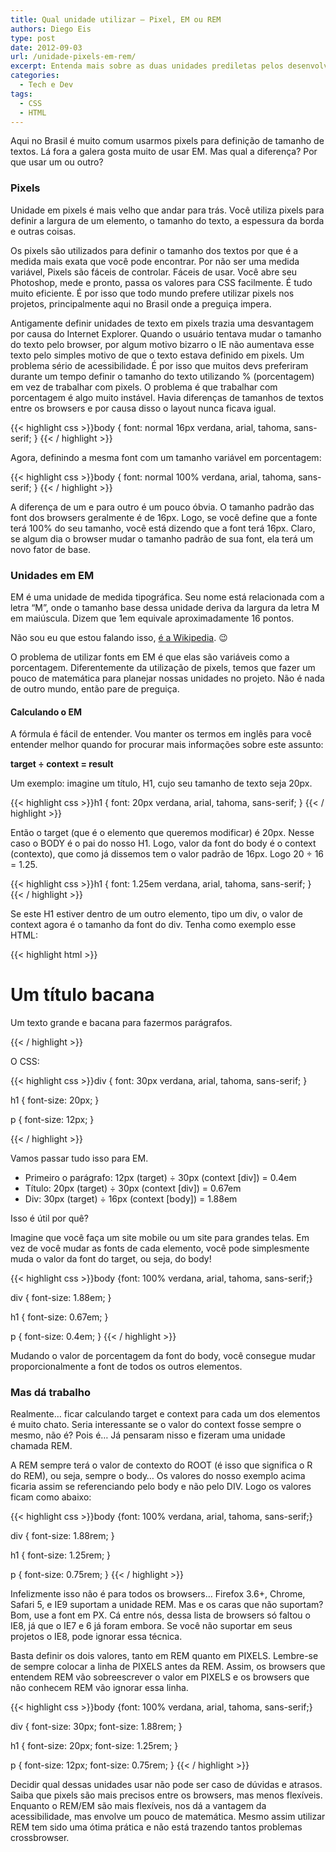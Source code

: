 ```yaml
---
title: Qual unidade utilizar – Pixel, EM ou REM
authors: Diego Eis
type: post
date: 2012-09-03
url: /unidade-pixels-em-rem/
excerpt: Entenda mais sobre as duas unidades prediletas pelos desenvolvedores.
categories:
  - Tech e Dev
tags:
  - CSS
  - HTML
---
```


Aqui no Brasil é muito comum usarmos pixels para definição de tamanho de textos. Lá fora a galera gosta muito de usar EM. Mas qual a diferença? Por que usar um ou outro? 

### Pixels

Unidade em pixels é mais velho que andar para trás. Você utiliza pixels para definir a largura de um elemento, o tamanho do texto, a espessura da borda e outras coisas.

Os pixels são utilizados para definir o tamanho dos textos por que é a medida mais exata que você pode encontrar. Por não ser uma medida variável, Pixels são fáceis de controlar. Fáceis de usar. Você abre seu Photoshop, mede e pronto, passa os valores para CSS facilmente. É tudo muito eficiente. É por isso que todo mundo prefere utilizar pixels nos projetos, principalmente aqui no Brasil onde a preguiça impera.

Antigamente definir unidades de texto em pixels trazia uma desvantagem por causa do Internet Explorer. Quando o usuário tentava mudar o tamanho do texto pelo browser, por algum motivo bizarro o IE não aumentava esse texto pelo simples motivo de que o texto estava definido em pixels. Um problema sério de acessibilidade. É por isso que muitos devs preferiram durante um tempo definir o tamanho do texto utilizando % (porcentagem) em vez de trabalhar com pixels. O problema é que trabalhar com porcentagem é algo muito instável. Havia diferenças de tamanhos de textos entre os browsers e por causa disso o layout nunca ficava igual. 

{{< highlight css >}}body {
  font: normal 16px verdana, arial, tahoma, sans-serif;
}
{{< / highlight >}}

Agora, definindo a mesma font com um tamanho variável em porcentagem:

{{< highlight css >}}body {
  font: normal 100% verdana, arial, tahoma, sans-serif;
}
{{< / highlight >}}

A diferença de um e para outro é um pouco óbvia. O tamanho padrão das font dos browsers geralmente é de 16px. Logo, se você define que a fonte terá 100% do seu tamanho, você está dizendo que a font terá 16px. Claro, se algum dia o browser mudar o tamanho padrão de sua font, ela terá um novo fator de base.

### Unidades em EM

EM é uma unidade de medida tipográfica. Seu nome está relacionada com a letra “M”, onde o tamanho base dessa unidade deriva da largura da letra M em maiúscula. Dizem que 1em equivale aproximadamente 16 pontos.

Não sou eu que estou falando isso, <a href=“https://en.wikipedia.org/wiki/Em_(typography)”>é a Wikipedia</a>. 😉

O problema de utilizar fonts em EM é que elas são variáveis como a porcentagem. Diferentemente da utilização de pixels, temos que fazer um pouco de matemática para planejar nossas unidades no projeto. Não é nada de outro mundo, então pare de preguiça.

#### Calculando o EM

A fórmula é fácil de entender. Vou manter os termos em inglês para você entender melhor quando for procurar mais informações sobre este assunto: 

**target ÷ context = result**

Um exemplo: imagine um título, H1, cujo seu tamanho de texto seja 20px. 

{{< highlight css >}}h1 {
  font: 20px verdana, arial, tahoma, sans-serif;
}
{{< / highlight >}}

Então o target (que é o elemento que queremos modificar) é 20px. Nesse caso o BODY é o pai do nosso H1. Logo, valor da font do body é o context (contexto), que como já dissemos tem o valor padrão de 16px. Logo 20 ÷ 16 = 1.25.

{{< highlight css >}}h1 {
  font: 1.25em verdana, arial, tahoma, sans-serif;
}
{{< / highlight >}}

Se este H1 estiver dentro de um outro elemento, tipo um div, o valor de context agora é o tamanho da font do div. Tenha como exemplo esse HTML:

{{< highlight html >}}<div>
    <h1>Um t&iacute;tulo bacana</h1>
    <p>Um texto grande e bacana para fazermos par&aacute;grafos.</p>
</div>
{{< / highlight >}}

O CSS:

{{< highlight css >}}div {
    font: 30px verdana, arial, tahoma, sans-serif;
}

h1 {
    font-size: 20px;
}

p {
    font-size: 12px;
}

{{< / highlight >}}

Vamos passar tudo isso para EM. 

- Primeiro o parágrafo: 12px (target) ÷ 30px (context [div]) = 0.4em
- Título: 20px (target) ÷ 30px (context [div]) = 0.67em
- Div: 30px (target) ÷ 16px (context [body]) = 1.88em

Isso é útil por quê?
  
Imagine que você faça um site mobile ou um site para grandes telas. Em vez de você mudar as fonts de cada elemento, você pode simplesmente muda o valor da font do target, ou seja, do body!

{{< highlight css >}}body {font: 100% verdana, arial, tahoma, sans-serif;}

div {
    font-size: 1.88em;
}

h1 {
    font-size: 0.67em;
}

p {
    font-size: 0.4em;
}
{{< / highlight >}}

Mudando o valor de porcentagem da font do body, você consegue mudar proporcionalmente a font de todos os outros elementos.

### Mas dá trabalho

Realmente… ficar calculando target e context para cada um dos elementos é muito chato. Seria interessante se o valor do context fosse sempre o mesmo, não é? Pois é… Já pensaram nisso e fizeram uma unidade chamada REM. 

A REM sempre terá o valor de contexto do ROOT (é isso que significa o R do REM), ou seja, sempre o body… Os valores do nosso exemplo acima ficaria assim se referenciando pelo body e não pelo DIV. Logo os valores ficam como abaixo:

{{< highlight css >}}body {font: 100% verdana, arial, tahoma, sans-serif;}

div {
    font-size: 1.88rem;
}

h1 {
    font-size: 1.25rem;
}

p {
    font-size: 0.75rem;
}
{{< / highlight >}}

Infelizmente isso não é para todos os browsers… Firefox 3.6+, Chrome, Safari 5, e IE9 suportam a unidade REM. Mas e os caras que não suportam? Bom, use a font em PX. Cá entre nós, dessa lista de browsers só faltou o IE8, já que o IE7 e 6 já foram embora. Se você não suportar em seus projetos o IE8, pode ignorar essa técnica. 

Basta definir os dois valores, tanto em REM quanto em PIXELS. Lembre-se de sempre colocar a linha de PIXELS antes da REM. Assim, os browsers que entendem REM vão sobreescrever o valor em PIXELS e os browsers que não conhecem REM vão ignorar essa linha.

{{< highlight css >}}body {font: 100% verdana, arial, tahoma, sans-serif;}

div {
    font-size: 30px;
    font-size: 1.88rem;
}

h1 {
    font-size: 20px;
    font-size: 1.25rem;
}

p {
    font-size: 12px;
    font-size: 0.75rem;
}
{{< / highlight >}}

Decidir qual dessas unidades usar não pode ser caso de dúvidas e atrasos. Saiba que pixels são mais precisos entre os browsers, mas menos flexíveis. Enquanto o REM/EM são mais flexíveis, nos dá a vantagem da acessibilidade, mas envolve um pouco de matemática. Mesmo assim utilizar REM tem sido uma ótima prática e não está trazendo tantos problemas crossbrowser.
